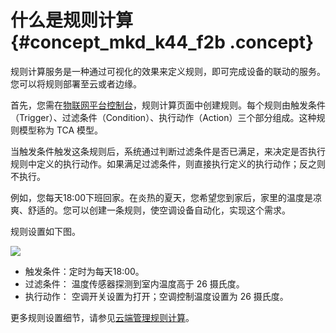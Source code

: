 # 什么是规则计算 {#concept_mkd_k44_f2b .concept}

规则计算服务是一种通过可视化的效果来定义规则，即可完成设备的联动的服务。您可以将规则部署至云或者边缘。

首先，您需在[物联网平台控制台](https://iot.console.aliyun.com/)，规则计算页面中创建规则。每个规则由触发条件（Trigger）、过滤条件（Condition）、执行动作（Action）三个部分组成。这种规则模型称为 TCA 模型。

当触发条件触发这条规则后，系统通过判断过滤条件是否已满足，来决定是否执行规则中定义的执行动作。如果满足过滤条件，则直接执行定义的执行动作；反之则不执行。

例如，您每天18:00下班回家。在炎热的夏天，您希望您到家后，家里的温度是凉爽、舒适的。您可以创建一条规则，使空调设备自动化，实现这个需求。

规则设置如下图。

![](http://static-aliyun-doc.oss-cn-hangzhou.aliyuncs.com/assets/img/15098/6486_zh-CN.png)

-   触发条件：定时为每天18:00。
-   过滤条件： 温度传感器探测到室内温度高于 26 摄氏度。
-   执行动作： 空调开关设置为打开；空调控制温度设置为 26 摄氏度。

更多规则设置细节，请参见[云端管理规则计算](cn.zh-CN/用户指南/规则计算/云端管理规则计算.md#)。

